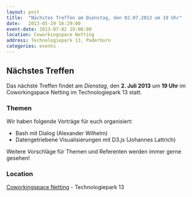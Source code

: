 ```yaml
---
layout: post
title:  "Nächstes Treffen am Dienstag, den 02.07.2013 um 19 Uhr"
date:   2013-05-29 16:29:00
event-date: 2013-07-02 19:00:00
location: Coworkingspace Netting
address: Technologiepark 13, Paderborn
categories: events
---
```


## Nächstes Treffen

Das nächste Treffen findet am *Dienstag*, den **2. Juli 2013** um **19 Uhr** im Coworkingspace Netting
im Technologiepark 13 statt.

### Themen

Wir haben folgende Vorträge für euch organisiert:

* Bash mit Dialog (Alexander Wilhelm)
* Datengetriebene Visualisierungen mit D3.js (Johannes Lattrich)

Weitere Vorschläge für Themen und Referenten werden immer gerne gesehen!

### Location

[Coworkingspace Netting](http://coworkingpaderborn.de/) - Technologiepark 13
